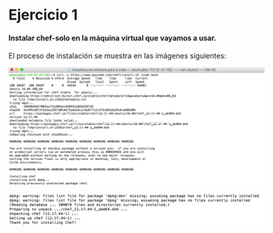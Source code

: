 # Ejercicio 1 

#### Instalar chef-solo en la máquina virtual que vayamos a usar.

El proceso de instalación se muestra en las imágenes siguientes:

![alt text](https://raw.githubusercontent.com/jmanday/Images/master/EjerciciosCC/Tema2/ej1-1.png)

![alt text](https://raw.githubusercontent.com/jmanday/Images/master/EjerciciosCC/Tema2/ej1-2.png)